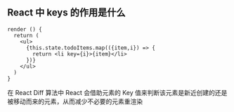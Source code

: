 ## React 中 keys 的作用是什么

    render () {
      return (
        <ul>
          {this.state.todoItems.map(({item,i}) => {
            return <li key={i}>{item}</li>
          })}
        </ul>
      )
    }

在 React Diff 算法中 React 会借助元素的 Key 值来判断该元素是新近创建的还是被移动而来的元素，从而减少不必要的元素重渲染